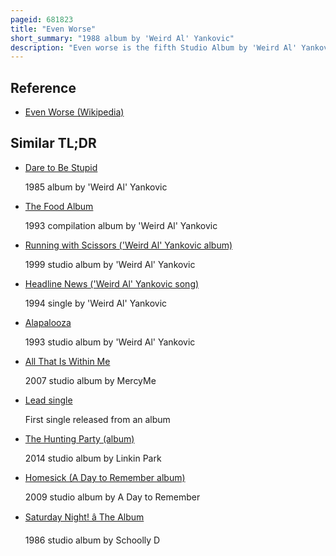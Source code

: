 ```yaml
---
pageid: 681823
title: "Even Worse"
short_summary: "1988 album by 'Weird Al' Yankovic"
description: "Even worse is the fifth Studio Album by 'Weird Al' Yankovic, released on April 12, 1988. The Album was produced by former Mccoys guitarist rick Derringer. This Album was recorded between november 1987 and february 1988 and helped revitalize Yankovic's Career after the critical and commercial Failure of his previous Album Polka Party! ."
---
```


## Reference

- [Even Worse (Wikipedia)](https://en.wikipedia.org/?curid=681823)

## Similar TL;DR

- [Dare to Be Stupid](/tldr/en/dare-to-be-stupid)

  1985 album by 'Weird Al' Yankovic

- [The Food Album](/tldr/en/the-food-album)

  1993 compilation album by 'Weird Al' Yankovic

- [Running with Scissors ('Weird Al' Yankovic album)](/tldr/en/running-with-scissors-weird-al-yankovic-album)

  1999 studio album by 'Weird Al' Yankovic

- [Headline News ('Weird Al' Yankovic song)](/tldr/en/headline-news-weird-al-yankovic-song)

  1994 single by 'Weird Al' Yankovic

- [Alapalooza](/tldr/en/alapalooza)

  1993 studio album by 'Weird Al' Yankovic

- [All That Is Within Me](/tldr/en/all-that-is-within-me)

  2007 studio album by MercyMe

- [Lead single](/tldr/en/lead-single)

  First single released from an album

- [The Hunting Party (album)](/tldr/en/the-hunting-party-album)

  2014 studio album by Linkin Park

- [Homesick (A Day to Remember album)](/tldr/en/homesick-a-day-to-remember-album)

  2009 studio album by A Day to Remember

- [Saturday Night! â The Album](/tldr/en/saturday-night-the-album)

  1986 studio album by Schoolly D
